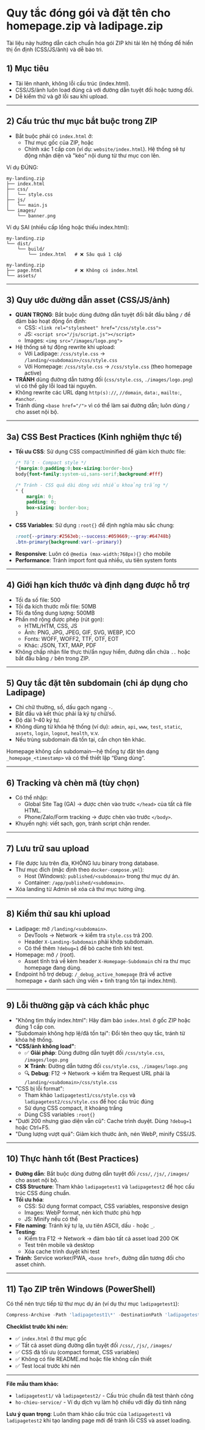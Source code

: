 # Quy tắc đóng gói và đặt tên cho homepage.zip và ladipage.zip

Tài liệu này hướng dẫn cách chuẩn hóa gói ZIP khi tải lên hệ thống để hiển thị ổn định (CSS/JS/ảnh) và dễ bảo trì.

## 1) Mục tiêu
- Tải lên nhanh, không lỗi cấu trúc (index.html).
- CSS/JS/ảnh luôn load đúng cả với đường dẫn tuyệt đối hoặc tương đối.
- Dễ kiểm thử và gỡ lỗi sau khi upload.

---

## 2) Cấu trúc thư mục bắt buộc trong ZIP
- Bắt buộc phải có `index.html` ở:
  - Thư mục gốc của ZIP, hoặc
  - Chính xác 1 cấp con (ví dụ: `website/index.html`). Hệ thống sẽ tự động nhận diện và "kéo" nội dung từ thư mục con lên.

Ví dụ ĐÚNG:
```
my-landing.zip
├── index.html
├── css/
│   └── style.css
├── js/
│   └── main.js
└── images/
    └── banner.png
```

Ví dụ SAI (nhiều cấp lồng hoặc thiếu index.html):
```
my-landing.zip
└── dist/
    └── build/
        └── index.html   # ❌ Sâu quá 1 cấp

my-landing.zip
├── page.html            # ❌ Không có index.html
└── assets/
```

---

## 3) Quy ước đường dẫn asset (CSS/JS/ảnh)
- **QUAN TRỌNG**: Bắt buộc dùng đường dẫn tuyệt đối bắt đầu bằng `/` để đảm bảo hoạt động ổn định:
  - CSS: `<link rel="stylesheet" href="/css/style.css">`
  - JS: `<script src="/js/script.js"></script>`
  - Images: `<img src="/images/logo.png">`
- Hệ thống sẽ tự động rewrite khi upload:
  - Với Ladipage: `/css/style.css` → `/landing/<subdomain>/css/style.css`
  - Với Homepage: `/css/style.css` → `/css/style.css` (theo homepage active)
- **TRÁNH** dùng đường dẫn tương đối (`css/style.css`, `./images/logo.png`) vì có thể gây lỗi load tài nguyên.
- Không rewrite các URL dạng `http(s)://`, `//domain`, `data:`, `mailto:`, `#anchor`.
- Tránh dùng `<base href="/">` vì có thể làm sai đường dẫn; luôn dùng `/` cho asset nội bộ.

---

## 3a) CSS Best Practices (Kinh nghiệm thực tế)
- **Tối ưu CSS**: Sử dụng CSS compact/minified để giảm kích thước file:
  ```css
  /* Tốt - Compact style */
  *{margin:0;padding:0;box-sizing:border-box}
  body{font-family:system-ui,sans-serif;background:#fff}
  
  /* Tránh - CSS quá dài dòng với nhiều khoảng trắng */
  * {
      margin: 0;
      padding: 0;
      box-sizing: border-box;
  }
  ```
- **CSS Variables**: Sử dụng `:root{}` để định nghĩa màu sắc chung:
  ```css
  :root{--primary:#2563eb;--success:#059669;--gray:#64748b}
  .btn-primary{background:var(--primary)}
  ```
- **Responsive**: Luôn có `@media (max-width:768px){}` cho mobile
- **Performance**: Tránh import font quá nhiều, ưu tiên system fonts

---

## 4) Giới hạn kích thước và định dạng được hỗ trợ
- Tối đa số file: 500
- Tối đa kích thước mỗi file: 50MB
- Tối đa tổng dung lượng: 500MB
- Phần mở rộng được phép (rút gọn):
  - HTML/HTM, CSS, JS
  - Ảnh: PNG, JPG, JPEG, GIF, SVG, WEBP, ICO
  - Fonts: WOFF, WOFF2, TTF, OTF, EOT
  - Khác: JSON, TXT, MAP, PDF
- Không chấp nhận file thực thi/ẩn nguy hiểm, đường dẫn chứa `..` hoặc bắt đầu bằng `/` bên trong ZIP.

---

## 5) Quy tắc đặt tên subdomain (chỉ áp dụng cho Ladipage)
- Chỉ chữ thường, số, dấu gạch ngang `-`.
- Bắt đầu và kết thúc phải là ký tự chữ/số.
- Độ dài 1–40 ký tự.
- Không dùng từ khóa hệ thống (ví dụ): `admin`, `api`, `www`, `test`, `static`, `assets`, `login`, `logout`, `health`, v.v.
- Nếu trùng subdomain đã tồn tại, cần chọn tên khác.

Homepage không cần subdomain—hệ thống tự đặt tên dạng `_homepage_<timestamp>` và có thể thiết lập “Đang dùng”.

---

## 6) Tracking và chèn mã (tùy chọn)
- Có thể nhập:
  - Global Site Tag (GA) → được chèn vào trước `</head>` của tất cả file HTML.
  - Phone/Zalo/Form tracking → được chèn vào trước `</body>`.
- Khuyến nghị: viết sạch, gọn, tránh script chặn render.

---

## 7) Lưu trữ sau upload
- File được lưu trên đĩa, KHÔNG lưu binary trong database.
- Thư mục đích (mặc định theo `docker-compose.yml`):
  - Host (Windows): `published/<subdomain>` trong thư mục dự án.
  - Container: `/app/published/<subdomain>`.
- Xóa landing từ Admin sẽ xóa cả thư mục tương ứng.

---

## 8) Kiểm thử sau khi upload
- Ladipage: mở `/landing/<subdomain>`.
  - DevTools → Network → kiểm tra `style.css` trả 200.
  - Header `X-Landing-Subdomain` phải khớp subdomain.
  - Có thể thêm `?debug=1` để bỏ cache tĩnh khi test.
- Homepage: mở `/` (root).
  - Asset tĩnh trả về kèm header `X-Homepage-Subdomain` chỉ ra thư mục homepage đang dùng.
- Endpoint hỗ trợ debug: `/_debug_active_homepage` (trả về active homepage + danh sách ứng viên + tình trạng tồn tại index.html).

---

## 9) Lỗi thường gặp và cách khắc phục
- "Không tìm thấy index.html": Hãy đảm bảo `index.html` ở gốc ZIP hoặc đúng 1 cấp con.
- "Subdomain không hợp lệ/đã tồn tại": Đổi tên theo quy tắc, tránh từ khóa hệ thống.
- **"CSS/ảnh không load"**: 
  - ✅ **Giải pháp**: Dùng đường dẫn tuyệt đối `/css/style.css`, `/images/logo.png`
  - ❌ **Tránh**: Đường dẫn tương đối `css/style.css`, `./images/logo.png`
  - 🔍 **Debug**: F12 → Network → kiểm tra Request URL phải là `/landing/<subdomain>/css/style.css`
- "CSS bị lỗi format": 
  - Tham khảo `ladipagetest1/css/style.css` và `ladipagetest2/css/style.css` để học cấu trúc đúng
  - Sử dụng CSS compact, ít khoảng trắng
  - Dùng CSS variables `:root{}`
- "Dưới 200 nhưng giao diện vẫn cũ": Cache trình duyệt. Dùng `?debug=1` hoặc Ctrl+F5.
- "Dung lượng vượt quá": Giảm kích thước ảnh, nén WebP, minify CSS/JS.

---

## 10) Thực hành tốt (Best Practices)
- **Đường dẫn**: Bắt buộc dùng đường dẫn tuyệt đối `/css/`, `/js/`, `/images/` cho asset nội bộ.
- **CSS Structure**: Tham khảo `ladipagetest1` và `ladipagetest2` để học cấu trúc CSS đúng chuẩn.
- **Tối ưu hóa**: 
  - CSS: Sử dụng format compact, CSS variables, responsive design
  - Images: WebP format, nén kích thước phù hợp
  - JS: Minify nếu có thể
- **File naming**: Tránh ký tự lạ, ưu tiên ASCII, dấu `-` hoặc `_`.
- **Testing**: 
  - Kiểm tra F12 → Network → đảm bảo tất cả asset load 200 OK
  - Test trên mobile và desktop
  - Xóa cache trình duyệt khi test
- **Tránh**: Service worker/PWA, `<base href>`, đường dẫn tương đối cho asset chính.

---

## 11) Tạo ZIP trên Windows (PowerShell)
Có thể nén trực tiếp từ thư mục dự án (ví dụ thư mục `ladipagetest1`):

```powershell
Compress-Archive -Path 'ladipagetest1\*' -DestinationPath 'ladipagetest1.zip' -Force
```

**Checklist trước khi nén:**
- ✅ `index.html` ở thư mục gốc
- ✅ Tất cả asset dùng đường dẫn tuyệt đối `/css/`, `/js/`, `/images/`
- ✅ CSS đã tối ưu (compact format, CSS variables)
- ✅ Không có file README.md hoặc file không cần thiết
- ✅ Test local trước khi nén

---

**File mẫu tham khảo:**
- `ladipagetest1/` và `ladipagetest2/` - Cấu trúc chuẩn đã test thành công
- `ho-chieu-service/` - Ví dụ dịch vụ làm hộ chiếu với đầy đủ tính năng

**Lưu ý quan trọng**: Luôn tham khảo cấu trúc của `ladipagetest1` và `ladipagetest2` khi tạo landing page mới để tránh lỗi CSS và asset loading.
